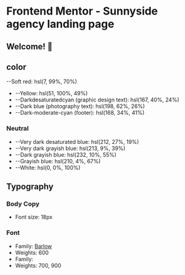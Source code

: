 # Frontend Mentor - Sunnyside agency landing page
## Welcome! 👋
## color
--Soft red: hsl(7, 99%, 70%)
- --Yellow: hsl(51, 100%, 49%)
- --Darkdesaturatedcyan (graphic design text): hsl(167, 40%, 24%)
- --Dark blue (photography text): hsl(198, 62%, 26%)
- --Dark-moderate-cyan (footer): hsl(168, 34%, 41%)

### Neutral

- --Very dark desaturated blue: hsl(212, 27%, 19%)
- --Very dark grayish blue: hsl(213, 9%, 39%)
- --Dark grayish blue: hsl(232, 10%, 55%)
- --Grayish blue: hsl(210, 4%, 67%)
- --White: hsl(0, 0%, 100%)

## Typography

### Body Copy

- Font size: 18px

### Font

- Family: [Barlow](https://fonts.google.com/specimen/Barlow)
- Weights: 600
- Family: [](https://fonts.google.com/specimen/Fraunces)
- Weights: 700, 900
